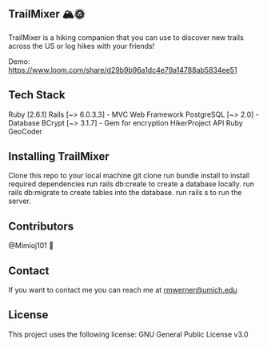 ## TrailMixer 🏔🌞
TrailMixer is a hiking companion that you can use to discover new trails across the US or log hikes with your friends!

Demo: https://www.loom.com/share/d29b9b96a1dc4e79a14788ab5834ee51

## Tech Stack
Ruby [2.6.1]
Rails [~> 6.0.3.3] - MVC Web Framework
PostgreSQL [~> 2.0] - Database
BCrypt [~> 3.1.7] - Gem for encryption
HikerProject API
Ruby GeoCoder

## Installing TrailMixer
Clone this repo to your local machine git clone
run bundle install to install required dependencies
run rails db:create to create a database locally.
run rails db:migrate to create tables into the database.
run rails s to run the server.

## Contributors
@Mimioj101 🐛

## Contact
If you want to contact me you can reach me at rmwerner@umich.edu

## License
This project uses the following license: GNU General Public License v3.0

